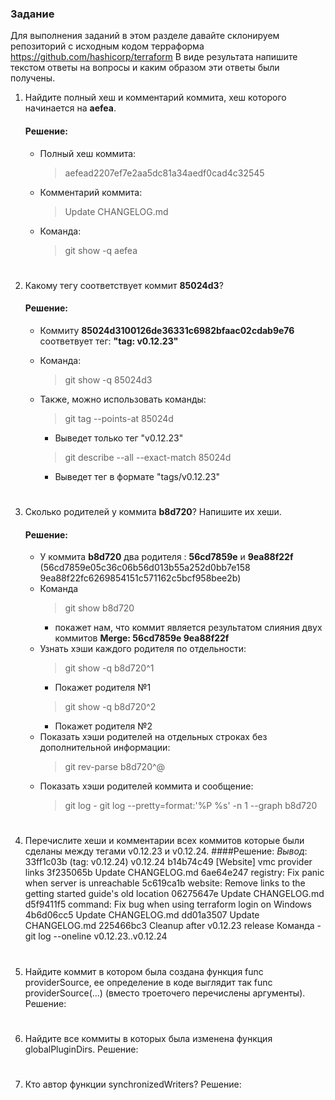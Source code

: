 ### Задание
Для выполнения заданий в этом разделе давайте склонируем репозиторий с исходным кодом терраформа https://github.com/hashicorp/terraform
В виде результата напишите текстом ответы на вопросы и каким образом эти ответы были получены.

1. Найдите полный хеш и комментарий коммита, хеш которого начинается на **aefea**.
    #### Решение:
    * Полный хеш коммита:
        > aefead2207ef7e2aa5dc81a34aedf0cad4c32545
    * Комментарий коммита:
        > Update CHANGELOG.md
    * Команда:
        > git show -q aefea  

#      
2. Какому тегу соответствует коммит **85024d3**?
    #### Решение:
     * Коммиту **85024d3100126de36331c6982bfaac02cdab9e76** соответвует тег: **"tag: v0.12.23"**
     * Команда:
        > git show -q 85024d3 
     * Также, можно использовать команды:
       
       > git tag --points-at 85024d
       * Выведет только тег "v0.12.23"
       
       > git describe --all --exact-match 85024d
       * Выведет тег в формате "tags/v0.12.23"

#      
3. Сколько родителей у коммита **b8d720**? Напишите их хеши.
    #### Решение:
    * У коммита **b8d720** два родителя : **56cd7859e** и **9ea88f22f** (56cd7859e05c36c06b56d013b55a252d0bb7e158
9ea88f22fc6269854151c571162c5bcf958bee2b)
    * Команда 
        > git show b8d720 
        - покажет нам, что коммит является результатом слияния двух коммитов  **Merge: 56cd7859e 9ea88f22f**
    * Узнать хэши каждого родителя по отдельности:
        >git show -q b8d720^1 
        - Покажет родителя №1 
        > git show -q b8d720^2    
        - Покажет родителя №2
    * Показать хэши родителей на отдельных строках без дополнительной информации:
        >git rev-parse b8d720^@
    * Показать хэши родителей коммита и сообщение: 
        > git log - git log --pretty=format:'%P %s' -n 1 --graph b8d720
     
#
4. Перечислите хеши и комментарии всех коммитов которые были сделаны между тегами v0.12.23 и v0.12.24.
    ####Решение:
     *Вывод*:
     33ff1c03b (tag: v0.12.24) v0.12.24
     b14b74c49 [Website] vmc provider links
     3f235065b Update CHANGELOG.md
     6ae64e247 registry: Fix panic when server is unreachable
     5c619ca1b website: Remove links to the getting started guide's old location
     06275647e Update CHANGELOG.md
     d5f9411f5 command: Fix bug when using terraform login on Windows
     4b6d06cc5 Update CHANGELOG.md
     dd01a3507 Update CHANGELOG.md
     225466bc3 Cleanup after v0.12.23 release
    Команда - git log --oneline v0.12.23..v0.12.24

#
5. Найдите коммит в котором была создана функция func providerSource, ее определение в коде выглядит так func providerSource(...) (вместо троеточего перечислены аргументы).
    Решение: 

#
6. Найдите все коммиты в которых была изменена функция globalPluginDirs.
    Решение:

#    
7. Кто автор функции synchronizedWriters?
    Решение: 

